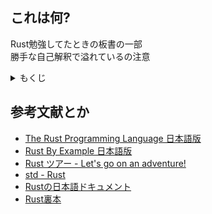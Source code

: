 ## これは何?

Rust勉強してたときの板書の一部  
勝手な自己解釈で溢れているの注意

<details>
    <summary>もくじ</summary>

- [板書](./src/)
    - [メイン板書](./src/main.rs)
        - [データ型](./src/lib/data_types.rs)
        - [フロー制御](./src/lib/flow_control.rs)
        - [所有権](./src/lib/ownership.rs)
        - [構造体](./src/lib/structure.rs)
        - [列挙子](./src/lib/enm_mch_iflet.rs) / [match式](./src/lib/enm_mch_iflet.rs#L88) / [if-let記法](./src/lib/enm_mch_iflet.rs#L168)
        - [パッケージ / クレート](./src/lib/packages_crates_modules.rs) / [モジュール](./src/lib/packages_crates_modules.rs#L41)
            - [テストライブラリwebdev](./webdev/)
        - [コレクション](./src/lib/collections.rs)( [vector](./src/lib/collections.rs#L14) / [strings](./src/lib/collections.rs#L113) / [hash-maps](./src/lib/collections.rs#L302) )
            - [統計学モジュール](./src/lib/collections.rs#L430)
            - [ピッグ・ラテンモジュール](./src/lib/collections.rs#L496)
        - [エラー処理](./src/lib/error_handl.rs)
        - [関数でのコード抽象化](./src/lib/generics_and_traits.rs) / [ジェネリクス](./src/lib/generics_and_traits.rs#L84) / [トレイト](./src/lib/generics_and_traits.rs#L300)
        - [ライフタイム](./src/lib/lifetime.rs)
        - [テスト機能](./src/lib/testings.rs)
            - [テストライブラリadder](./adder/)

<!-- <br />

- [自己解釈シリーズ](./assets/md/jp_docs/)
    - [日本語入門書](./assets/md/jp_docs/0.導入.md) -->

</details>

## 参考文献とか

- [The Rust Programming Language 日本語版](https://doc.rust-jp.rs/book-ja)
- [Rust By Example 日本語版](https://doc.rust-jp.rs/rust-by-example-ja)
- [Rust ツアー - Let's go on an adventure!](https://tourofrust.com/00_ja.html)
- [std - Rust](https://doc.rust-lang.org/stable/std)
- [Rustの日本語ドキュメント](https://doc.rust-jp.rs)
- [Rust裏本](https://doc.rust-jp.rs/rust-nomicon-ja)

